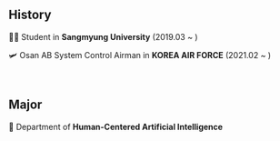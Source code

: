 ## History

🧑‍💻 Student in **Sangmyung University** (2019.03 ~ )

🛩 Osan AB System Control Airman in **KOREA AIR FORCE** (2021.02 ~ )

<br>

## Major

🦾 Department of **Human-Centered Artificial Intelligence**
